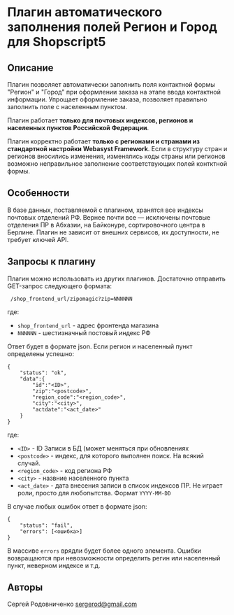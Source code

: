 # Плагин автоматического заполнения полей Регион и Город для Shopscript5

## Описание
Плагин позволяет автоматически заполнить поля контактной формы "Регион" и "Город"
при оформлении заказа на этапе ввода контактной информации. Упрощает оформление
заказа, позволяет правильно заполнить поле с населенным пунктом.

Плагин работает **только для почтовых индексов, регионов и населенных пунктов
Российской Федерации**.

Плагин корректно работает **только с регионами и странами из стандартной настройки
Webasyst Framework**. Если в структуру стран и регионов вносились изменения,
изменялись коды страны или регионов возможно неправильное заполнение соответствующих
полей контктной формы.

## Особенности
В базе данных, поставляемой с плагином, хранятся все индексы почтовых отделений
РФ. Вернее почти все — исключены почтовые отделения ПР в Абхазии, на Байконуре,
сортировочного центра в Берлине. Плагин не зависит от внешних сервисов, их
доступности, не требует ключей API.

## Запросы к плагину
Плагин можно использовать из других плагинов. Достаточно отправить GET-запрос
следующего формата:

` /shop_frontend_url/zipomagic?zip=NNNNNN`

где:

* `shop_frontend_url` - адрес фронтенда магазина
* `NNNNNN` - шестизначный постовый индекс РФ

Ответ будет в формате json. Если регион и населенный пункт определены успешно:

    {
        "status": "ok",
        "data":{
            "id":"<ID>",
            "zip":"<postcode>",
            "region_code":"<region_code>",
            "city":"<city>",
            "actdate":"<act_date>"
        }
    }

где:

* `<ID>` - ID Записи в БД (может меняться при обновлениях
* `<postcode>` - индекс, для которого выполнен поиск. На всякий случай.
* `<region_code>` - код региона РФ
* `<city>` - назвние населенного пункта
* `<act_date>` - дата внесения записи в список индексов ПР. Не играет роли, просто для любопытства. Формат `YYYY-MM-DD`

В случае любых ошибок ответ в формате json:

    {
        "status": "fail",
        "errors": [<ошибка>]
    }

В массиве `errors` врядли будет более одного элемента. Ошибки возвращаются при
невозможности определить регин или населенный пункт, неверном индексе и т.д.

## Авторы
Сергей Родовниченко <sergerod@gmail.com>
